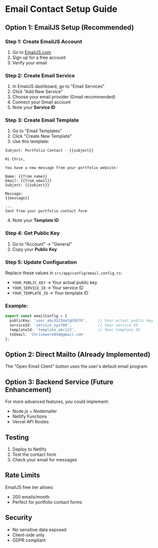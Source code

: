 # Email Contact Setup Guide

## Option 1: EmailJS Setup (Recommended)

### Step 1: Create EmailJS Account
1. Go to [EmailJS.com](https://www.emailjs.com/)
2. Sign up for a free account
3. Verify your email

### Step 2: Create Email Service
1. In EmailJS dashboard, go to "Email Services"
2. Click "Add New Service"
3. Choose your email provider (Gmail recommended)
4. Connect your Gmail account
5. Note your **Service ID**

### Step 3: Create Email Template
1. Go to "Email Templates"
2. Click "Create New Template"
3. Use this template:

```
Subject: Portfolio Contact - {{subject}}

Hi Chris,

You have a new message from your portfolio website:

Name: {{from_name}}
Email: {{from_email}}
Subject: {{subject}}

Message:
{{message}}

---
Sent from your portfolio contact form
```

4. Note your **Template ID**

### Step 4: Get Public Key
1. Go to "Account" → "General"
2. Copy your **Public Key**

### Step 5: Update Configuration
Replace these values in `src/app/config/email.config.ts`:
- `YOUR_PUBLIC_KEY` → Your actual public key
- `YOUR_SERVICE_ID` → Your service ID
- `YOUR_TEMPLATE_ID` → Your template ID

### Example:
```typescript
export const emailConfig = {
  publicKey: 'user_abcd1234efgh5678',     // Your actual public key
  serviceId: 'service_xyz789',            // Your service ID
  templateId: 'template_abc123',          // Your template ID
  toEmail: 'Chrismoore044@gmail.com'
};
```

## Option 2: Direct Mailto (Already Implemented)
The "Open Email Client" button uses the user's default email program.

## Option 3: Backend Service (Future Enhancement)
For more advanced features, you could implement:
- Node.js + Nodemailer
- Netlify Functions
- Vercel API Routes

## Testing
1. Deploy to Netlify
2. Test the contact form
3. Check your email for messages

## Rate Limits
EmailJS free tier allows:
- 200 emails/month
- Perfect for portfolio contact forms

## Security
- No sensitive data exposed
- Client-side only
- GDPR compliant
